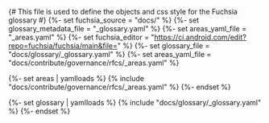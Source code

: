 {# This file is used to define the objects and css style for the Fuchsia glossary #}
{%- set fuchsia_source = "docs/" %}
{%- set glossary_metadata_file = "_glossary.yaml" %}
{%- set areas_yaml_file = "_areas.yaml" %}
{%- set fuchsia_editor = "https://ci.android.com/edit?repo=fuchsia/fuchsia/main&file=" %}
{%- set glossary_file = "docs/glossary/_glossary.yaml" %}
{%- set areas_yaml_file = "docs/contribute/governance/rfcs/_areas.yaml" %}

{%- set areas | yamlloads %}
{% include "docs/contribute/governance/rfcs/_areas.yaml" %}
{%- endset %}

{%- set glossary | yamlloads %}
{% include "docs/glossary/_glossary.yaml" %}
{%- endset %}

<style>
.edit-buttons {
  display:inline-block;
  width:100%;
  margin-bottom: -30px;
}

.pencil-edit {
  float: right;
}
.edit-glossary {
  float: right;
}

.list {
  list-style: none;
}

.comma-list {
  display: inline;
  list-style: none;
  padding: 0px;
}

.comma-list li {
  display: inline;
}

.comma-list li::after {
  content: ", ";
}

.comma-list li:last-child::after {
    content: "";
}

.checkbox-div {
  display:inline-block;
  padding-top: 3px;
  padding-right: 2px;
  padding-bottom: 3px;
  padding-left: 2px;
}

.checkbox-div input+label {
  font-size: 80%;
}

.form-checkbox button {
  font-size: 80%;
}

.col-key {
  width:1px;white-space:nowrap;
}
</style>